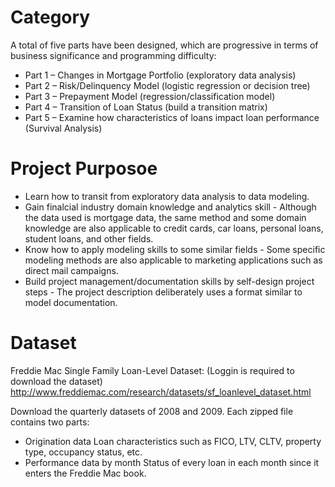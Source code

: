 # Category

A total of five parts have been designed, which are progressive in terms of business significance and programming difficulty:
- Part 1 – Changes in Mortgage Portfolio (exploratory data analysis)
- Part 2 – Risk/Delinquency Model (logistic regression or decision tree)
- Part 3 – Prepayment Model (regression/classification model)
- Part 4 – Transition of Loan Status (build a transition matrix)
- Part 5 – Examine how characteristics of loans impact loan performance (Survival Analysis)

# Project Purposoe

- Learn how to transit from exploratory data analysis to data modeling. 
- Gain finalcial industry domain knowledge and analytics skill - Although the data used is mortgage data, the same method and some domain knowledge are also applicable to credit cards, car loans, personal loans, student loans, and other fields.
- Know how to apply modeling skills to some similar fields - Some specific modeling methods are also applicable to marketing applications such as direct mail campaigns. 
- Build project management/documentation skills by self-design project steps - The project description deliberately uses a format similar to model documentation. 

# Dataset

Freddie Mac Single Family Loan-Level Dataset: (Loggin is required to download the dataset)
http://www.freddiemac.com/research/datasets/sf_loanlevel_dataset.html

Download the quarterly datasets of 2008 and 2009. Each zipped file contains two parts:

- Origination data
Loan characteristics such as FICO, LTV, CLTV, property type, occupancy status, etc.
- Performance data by month
Status of every loan in each month since it enters the Freddie Mac book.

